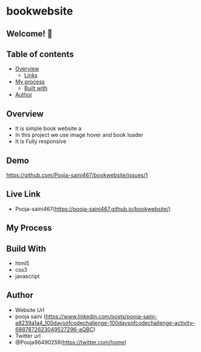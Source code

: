 # bookwebsite

## Welcome! 👋

## Table of contents

- [Overview](#overview)
  - [Links](#links)
- [My process](#my-process)
  - [Built with](#built-with)
- [Author](#author)

## Overview 
- It is simple book website a
- In this project we use image hover and book loader
- It is Fully responsive

## Demo
https://github.com/Pooja-saini467/bookwebsite/issues/1


## Live Link
- Pooja-saini467(https://pooja-saini467.github.io/bookwebsite/)


## My Process
## Build With
- html5
- css3
- javascript

## Author
- Website Url
- pooja saini (https://www.linkedin.com/posts/pooja-saini-a8239a1a4_100daysofcodechallenge-100daysofcodechallenge-activity-6887872623049527296-aQBC)
- Twitter url
- @Pooja96490259(https://twitter.com/home)

